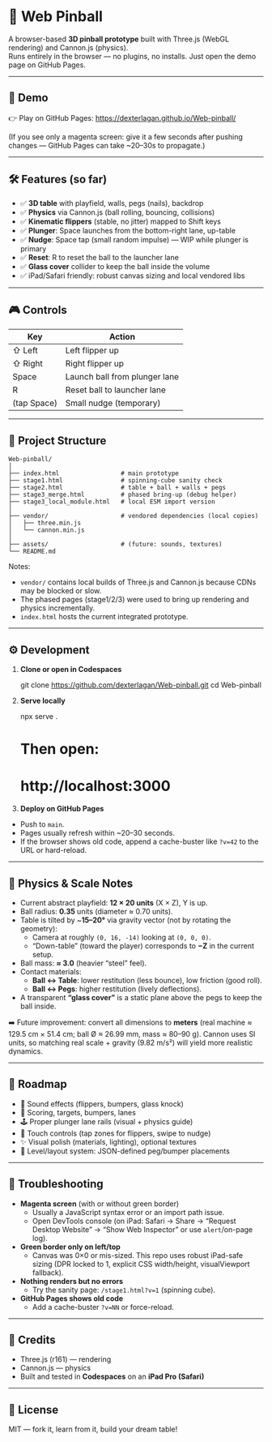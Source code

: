 # 🎱 Web Pinball

A browser-based **3D pinball prototype** built with Three.js (WebGL rendering) and Cannon.js (physics).  
Runs entirely in the browser — no plugins, no installs. Just open the demo page on GitHub Pages.

---

## 🚀 Demo

👉 Play on GitHub Pages: https://dexterlagan.github.io/Web-pinball/

(If you see only a magenta screen: give it a few seconds after pushing changes — GitHub Pages can take ~20–30s to propagate.)

---

## 🛠 Features (so far)

- ✅ **3D table** with playfield, walls, pegs (nails), backdrop
- ✅ **Physics** via Cannon.js (ball rolling, bouncing, collisions)
- ✅ **Kinematic flippers** (stable, no jitter) mapped to Shift keys
- ✅ **Plunger**: Space launches from the bottom-right lane, up-table
- ✅ **Nudge**: Space tap (small random impulse) — WIP while plunger is primary
- ✅ **Reset**: R to reset the ball to the launcher lane
- ✅ **Glass cover** collider to keep the ball inside the volume
- ✅ iPad/Safari friendly: robust canvas sizing and local vendored libs

---

## 🎮 Controls

| Key          | Action                                 |
|--------------|----------------------------------------|
| ⇧ Left       | Left flipper up                        |
| ⇧ Right      | Right flipper up                       |
| Space        | Launch ball from plunger lane          |
| R            | Reset ball to launcher lane            |
| (tap Space)  | Small nudge (temporary)                |

---

## 🧩 Project Structure

    Web-pinball/
    │
    ├── index.html                 # main prototype
    ├── stage1.html                # spinning-cube sanity check
    ├── stage2.html                # table + ball + walls + pegs
    ├── stage3_merge.html          # phased bring-up (debug helper)
    ├── stage3_local_module.html   # local ESM import version
    │
    ├── vendor/                    # vendored dependencies (local copies)
    │   ├── three.min.js
    │   └── cannon.min.js
    │
    ├── assets/                    # (future: sounds, textures)
    └── README.md

Notes:
- `vendor/` contains local builds of Three.js and Cannon.js because CDNs may be blocked or slow.
- The phased pages (stage1/2/3) were used to bring up rendering and physics incrementally.
- `index.html` hosts the current integrated prototype.

---

## ⚙️ Development

1) **Clone or open in Codespaces**
    
    git clone https://github.com/dexterlagan/Web-pinball.git
    cd Web-pinball

2) **Serve locally**
    
    npx serve .
    
    # Then open:
    # http://localhost:3000

3) **Deploy on GitHub Pages**
- Push to `main`.
- Pages usually refresh within ~20–30 seconds.
- If the browser shows old code, append a cache-buster like `?v=42` to the URL or hard-reload.

---

## 📐 Physics & Scale Notes

- Current abstract playfield: **12 × 20 units** (X × Z), Y is up.
- Ball radius: **0.35** units (diameter ≈ 0.70 units).
- Table is tilted by ~**15–20°** via gravity vector (not by rotating the geometry):
  - Camera at roughly `(0, 16, -14)` looking at `(0, 0, 0)`.
  - “Down-table” (toward the player) corresponds to **−Z** in the current setup.
- Ball mass: **≈ 3.0** (heavier “steel” feel).
- Contact materials:
  - **Ball ↔ Table**: lower restitution (less bounce), low friction (good roll).
  - **Ball ↔ Pegs**: higher restitution (lively deflections).
- A transparent **“glass cover”** is a static plane above the pegs to keep the ball inside.

➡️ Future improvement: convert all dimensions to **meters** (real machine ≈ 129.5 cm × 51.4 cm; ball Ø ≈ 26.99 mm, mass ≈ 80–90 g). Cannon uses SI units, so matching real scale + gravity (9.82 m/s²) will yield more realistic dynamics.

---

## 🧭 Roadmap

- 🎵 Sound effects (flippers, bumpers, glass knock)
- 🧮 Scoring, targets, bumpers, lanes
- 🕹 Proper plunger lane rails (visual + physics guide)
- 📱 Touch controls (tap zones for flippers, swipe to nudge)
- ✨ Visual polish (materials, lighting), optional textures
- 🧰 Level/layout system: JSON-defined peg/bumper placements

---

## 🧯 Troubleshooting

- **Magenta screen** (with or without green border)
  - Usually a JavaScript syntax error or an import path issue.
  - Open DevTools console (on iPad: Safari → Share → “Request Desktop Website” → “Show Web Inspector” or use `alert`/on-page log).
- **Green border only on left/top**
  - Canvas was 0×0 or mis-sized. This repo uses robust iPad-safe sizing (DPR locked to 1, explicit CSS width/height, visualViewport fallback).
- **Nothing renders but no errors**
  - Try the sanity page: `/stage1.html?v=1` (spinning cube).
- **GitHub Pages shows old code**
  - Add a cache-buster `?v=NN` or force-reload.

---

## 🙌 Credits

- Three.js (r161) — rendering
- Cannon.js — physics
- Built and tested in **Codespaces** on an **iPad Pro (Safari)**

---

## 📄 License

MIT — fork it, learn from it, build your dream table!